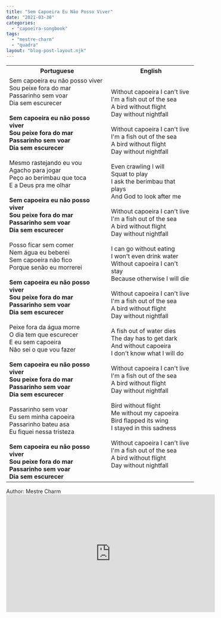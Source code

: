 ```yaml
---
title: "Sem Capoeira Eu Não Posso Viver"
date: "2021-03-30"
categories: 
  - "capoeira-songbook"
tags: 
  - "mestre-charm"
  - "quadra"
layout: "blog-post-layout.njk"
---
```


<table class="capoeira-table">
    <tr class="header-row">
        <th>Portuguese</th>
        <th>English</th>
    </tr>
    <tr>
        <td>Sem capoeira eu não posso viver<br>
Sou peixe fora do mar<br>
Passarinho sem voar<br>
Dia sem escurecer<br>
<br>
<strong>Sem capoeira eu não posso viver<br>
Sou peixe fora do mar<br>
Passarinho sem voar<br>
Dia sem escurecer</strong><br>
<br>
Mesmo rastejando eu vou<br>
Agacho para jogar<br>
Peço ao berimbau que toca<br>
E a Deus pra me olhar<br>
<br>
<strong>Sem capoeira eu não posso viver<br>
Sou peixe fora do mar<br>
Passarinho sem voar<br>
Dia sem escurecer</strong><br>
<br>
Posso ficar sem comer<br>
Nem água eu beberei<br>
Sem capoeira não fico<br>
Porque senão eu morrerei<br>
<br>
<strong>Sem capoeira eu não posso viver<br>
Sou peixe fora do mar<br>
Passarinho sem voar<br>
Dia sem escurecer</strong><br>
<br>
Peixe fora da água morre<br>
O dia tem que escurecer<br>
E eu sem capoeira<br>
Não sei o que vou fazer<br>
<br>
<strong>Sem capoeira eu não posso viver<br>
Sou peixe fora do mar<br>
Passarinho sem voar<br>
Dia sem escurecer</strong><br>
<br>
Passarinho sem voar<br>
Eu sem minha capoeira<br>
Passarinho bateu asa<br>
Eu fiquei nessa tristeza<br>
<br>
<strong>Sem capoeira eu não posso viver<br>
Sou peixe fora do mar<br>
Passarinho sem voar<br>
Dia sem escurecer</strong></td>
        <td>Without capoeira I can't live<br>
I'm a fish out of the sea<br>
A bird without flight<br>
Day without nightfall<br>
<br>
Without capoeira I can't live<br>
I'm a fish out of the sea<br>
A bird without flight<br>
Day without nightfall<br>
<br>
Even crawling I will<br>
Squat to play<br>
I ask the berimbau that plays<br>
And God to look after me<br>
<br>
Without capoeira I can't live<br>
I'm a fish out of the sea<br>
A bird without flight<br>
Day without nightfall<br>
<br>
I can go without eating<br>
I won't even drink water<br>
Without capoeira I can't stay<br>
Because otherwise I will die<br>
<br>
Without capoeira I can't live<br>
I'm a fish out of the sea<br>
A bird without flight<br>
Day without nightfall<br>
<br>
A fish out of water dies<br>
The day has to get dark<br>
And without capoeira<br>
I don't know what I will do<br>
<br>
Without capoeira I can't live<br>
I'm a fish out of the sea<br>
A bird without flight<br>
Day without nightfall<br>
<br>
Bird without flight<br>
Me without my capoeira<br>
Bird flapped its wing<br>
I stayed in this sadness<br>
<br>
Without capoeira I can't live<br>
I'm a fish out of the sea<br>
A bird without flight<br>
Day without nightfall</td>
    </tr>
</table>

<figcaption>
Author: Mestre Charm
</figcaption>

<iframe width="560" height="315" src="https://www.youtube.com/embed/U1o6NuZDSTc" title="YouTube video player" frameborder="0" allow="accelerometer; autoplay; clipboard-write; encrypted-media; gyroscope; picture-in-picture" allowfullscreen></iframe>